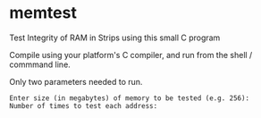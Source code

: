 # memtest
Test Integrity of RAM in Strips using this small C program

Compile using your platform's C compiler, and run from the shell / commmand line.

Only two parameters needed to run.

```
Enter size (in megabytes) of memory to be tested (e.g. 256):
Number of times to test each address:
```


